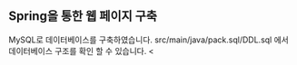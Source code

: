 ## Spring을 통한 웹 페이지 구축 
 MySQL로 데이터베이스를 구축하였습니다. 
src/main/java/pack.sql/DDL.sql 에서 데이터베이스 구조를 확인 할 수 있습니다.
<
